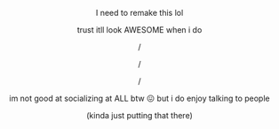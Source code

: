 
<p align="center">  I need to remake this lol </p>
<p align="center">  trust itll look AWESOME when i do </p>
<p align="center">  / </p>
<p align="center">  / </p>
<p align="center">  / </p>
<p align="center">  im not good at socializing at ALL btw 😖 but i do enjoy talking to people </p>
<p align="center"> (kinda just putting that there) </p>
